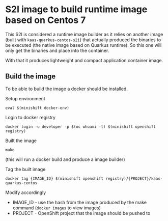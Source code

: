 # S2I image to build runtime image based on Centos 7

This S2I is considered a runtime image builder as it relies on another image
(built with `kaas-quarkus-centos-s2i`) that actually produced the binaries to be executed
(the native image based on Quarkus runtime). So this one will only get the binaries
and place into the container.

With that it produces lightweight and compact application container image.

## Build the image

To be able to build the image a docker should be installed.

Setup environment

`eval $(minishift docker-env)`

Login to docker registry

`docker login -u developer -p $(oc whoami -t) $(minishift openshift registry)`

Built the image

`make`

(this will run a docker build and produce a image builder)

Tag the built image

`docker tag {IMAGE_ID} $(minishift openshift registry)/{PROJECT}/kaas-quarkus-centos`

Modify accordingly
- IMAGE_ID - use the hash from the image produced by the make command (`docker images` to view images)
- PROJECT - OpenShift project that the image should be pushed to
